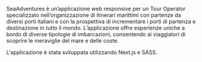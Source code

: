 SeaAdventures è un’applicazione web responsive per un Tour Operator specializzato nell’organizzazione di itinerari marittimi con partenze da diversi porti italiani e con la prospettiva di incrementare i porti di partenza e destinazione in tutto il mondo. L’applicazione offre esperienze uniche a bordo di diverse tipologie di imbarcazioni, consentendo ai viaggiatori di scoprire le meraviglie del mare e delle coste.

L'applicazione è stata sviluppata utilizzando Next.js e SASS.
